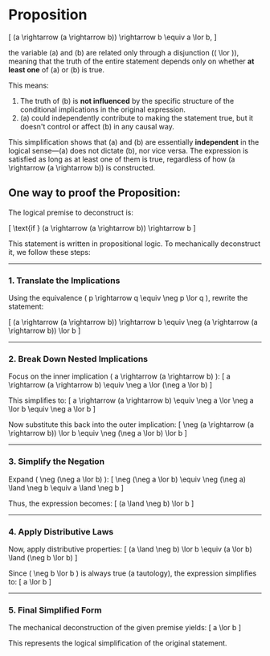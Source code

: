 # Proposition 

\[
(a \rightarrow (a \rightarrow b)) \rightarrow b \equiv a \lor b,
\]

the variable \(a\) and \(b\) are related only through a disjunction (\( \lor \)), meaning that the truth of the entire statement depends only on whether **at least one** of \(a\) or \(b\) is true. 

This means:

1. The truth of \(b\) is **not influenced** by the specific structure of the conditional implications in the original expression.
2. \(a\) could independently contribute to making the statement true, but it doesn't control or affect \(b\) in any causal way.

This simplification shows that \(a\) and \(b\) are essentially **independent** in the logical sense—\(a\) does not dictate \(b\), nor vice versa. The expression is satisfied as long as at least one of them is true, regardless of how \(a \rightarrow (a \rightarrow b)\) is constructed.

## One way to proof the Proposition:

The logical premise to deconstruct is: 

\[
\text{if } (a \rightarrow (a \rightarrow b)) \rightarrow b
\]

This statement is written in propositional logic. To mechanically deconstruct it, we follow these steps:

---

### **1. Translate the Implications**
Using the equivalence \( p \rightarrow q \equiv \neg p \lor q \), rewrite the statement:

\[
(a \rightarrow (a \rightarrow b)) \rightarrow b \equiv \neg (a \rightarrow (a \rightarrow b)) \lor b
\]

---

### **2. Break Down Nested Implications**
Focus on the inner implication \( a \rightarrow (a \rightarrow b) \):
\[
a \rightarrow (a \rightarrow b) \equiv \neg a \lor (\neg a \lor b)
\]

This simplifies to:
\[
a \rightarrow (a \rightarrow b) \equiv \neg a \lor \neg a \lor b \equiv \neg a \lor b
\]

Now substitute this back into the outer implication:
\[
\neg (a \rightarrow (a \rightarrow b)) \lor b \equiv \neg (\neg a \lor b) \lor b
\]

---

### **3. Simplify the Negation**
Expand \( \neg (\neg a \lor b) \):
\[
\neg (\neg a \lor b) \equiv \neg (\neg a) \land \neg b \equiv a \land \neg b
\]

Thus, the expression becomes:
\[
(a \land \neg b) \lor b
\]

---

### **4. Apply Distributive Laws**
Now, apply distributive properties:
\[
(a \land \neg b) \lor b \equiv (a \lor b) \land (\neg b \lor b)
\]

Since \( \neg b \lor b \) is always true (a tautology), the expression simplifies to:
\[
a \lor b
\]

---

### **5. Final Simplified Form**
The mechanical deconstruction of the given premise yields:
\[
a \lor b
\]

This represents the logical simplification of the original statement.
